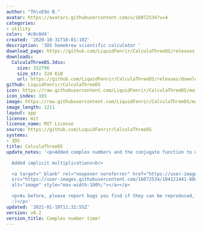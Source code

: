 ```yaml
---
author: "Th\xE9o B."
avatar: https://avatars.githubusercontent.com/u/16072534?v=4
categories:
- utility
color: '#c0c0d4'
created: '2020-10-31T18:01:10Z'
description: '3DS homebrew scientific calculator '
download_page: https://github.com/LiquidFenrir/CalculaThreeDS/releases
downloads:
  CalculaThreeDS.3dsx:
    size: 332796
    size_str: 324 KiB
    url: https://github.com/LiquidFenrir/CalculaThreeDS/releases/download/v0.2/CalculaThreeDS.3dsx
github: LiquidFenrir/CalculaThreeDS
icon: https://raw.githubusercontent.com/LiquidFenrir/CalculaThreeDS/main/icon.png
icon_index: 165
image: https://raw.githubusercontent.com/LiquidFenrir/CalculaThreeDS/main/icon.png
image_length: 1211
layout: app
license: mit
license_name: MIT License
source: https://github.com/LiquidFenrir/CalculaThreeDS
systems:
- 3DS
title: CalculaThreeDS
update_notes: '<p>Added complex numbers and the conjugate function to work with them<br>

  Added implicit multiplications<br>

  <a target="_blank" rel="noopener noreferrer" href="https://user-images.githubusercontent.com/16072534/104121441-80dd5a00-533e-11eb-9954-a5a6c10dd60e.png"><img
  src="https://user-images.githubusercontent.com/16072534/104121441-80dd5a00-533e-11eb-9954-a5a6c10dd60e.png"
  alt="image" style="max-width:100%;"></a></p>

  <p>As before, please report bugs you find if they can be reproduced, with an explanation
  :)</p>'
updated: '2021-01-10T11:32:55Z'
version: v0.2
version_title: Complex number time!
---
```

